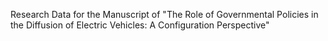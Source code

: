 Research Data for the Manuscript of "The Role of Governmental Policies in the Diffusion of Electric Vehicles: A Configuration Perspective"
